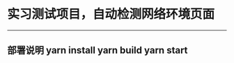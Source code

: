# 实习测试项目，自动检测网络环境页面

-------------------------------------------------
部署说明
  yarn install
  yarn build
  yarn start
-------------------------------------------------
